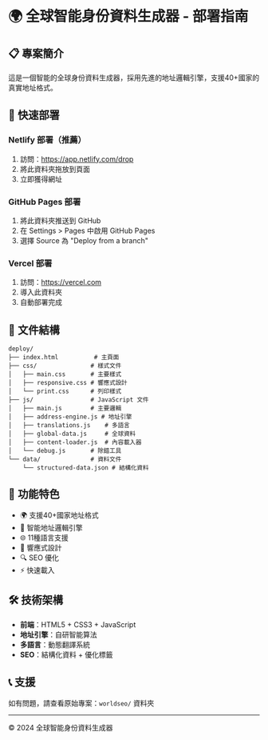 # 🌍 全球智能身份資料生成器 - 部署指南

## 📋 專案簡介
這是一個智能的全球身份資料生成器，採用先進的地址邏輯引擎，支援40+國家的真實地址格式。

## 🚀 快速部署

### Netlify 部署（推薦）
1. 訪問：https://app.netlify.com/drop
2. 將此資料夾拖放到頁面
3. 立即獲得網址

### GitHub Pages 部署
1. 將此資料夾推送到 GitHub
2. 在 Settings > Pages 中啟用 GitHub Pages
3. 選擇 Source 為 "Deploy from a branch"

### Vercel 部署
1. 訪問：https://vercel.com
2. 導入此資料夾
3. 自動部署完成

## 📁 文件結構
```
deploy/
├── index.html          # 主頁面
├── css/               # 樣式文件
│   ├── main.css       # 主要樣式
│   ├── responsive.css # 響應式設計
│   └── print.css      # 列印樣式
├── js/                # JavaScript 文件
│   ├── main.js        # 主要邏輯
│   ├── address-engine.js # 地址引擎
│   ├── translations.js    # 多語言
│   ├── global-data.js     # 全球資料
│   ├── content-loader.js  # 內容載入器
│   └── debug.js       # 除錯工具
└── data/              # 資料文件
    └── structured-data.json # 結構化資料
```

## 🌟 功能特色
- 🌍 支援40+國家地址格式
- 🎯 智能地址邏輯引擎
- 🌐 11種語言支援
- 📱 響應式設計
- 🔍 SEO 優化
- ⚡ 快速載入

## 🛠️ 技術架構
- **前端**：HTML5 + CSS3 + JavaScript
- **地址引擎**：自研智能算法
- **多語言**：動態翻譯系統
- **SEO**：結構化資料 + 優化標籤

## 📞 支援
如有問題，請查看原始專案：`worldseo/` 資料夾

---
© 2024 全球智能身份資料生成器 